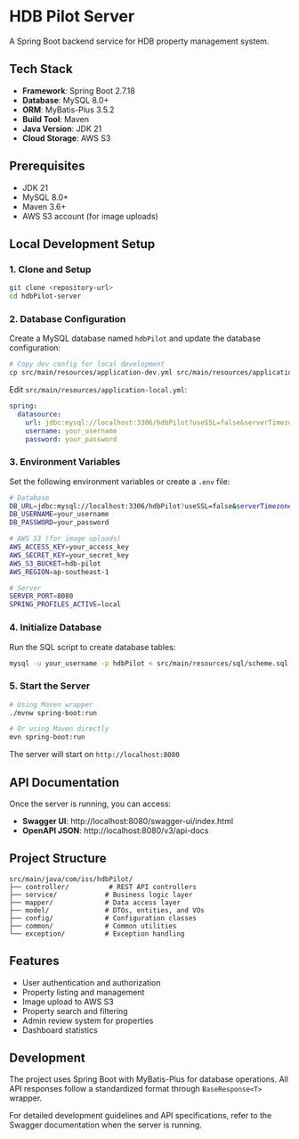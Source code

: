 # HDB Pilot Server

A Spring Boot backend service for HDB property management system.

## Tech Stack

- **Framework**: Spring Boot 2.7.18
- **Database**: MySQL 8.0+
- **ORM**: MyBatis-Plus 3.5.2
- **Build Tool**: Maven
- **Java Version**: JDK 21
- **Cloud Storage**: AWS S3

## Prerequisites

- JDK 21
- MySQL 8.0+
- Maven 3.6+
- AWS S3 account (for image uploads)

## Local Development Setup

### 1. Clone and Setup

```bash
git clone <repository-url>
cd hdbPilot-server
```

### 2. Database Configuration

Create a MySQL database named `hdbPilot` and update the database configuration:

```bash
# Copy dev config for local development
cp src/main/resources/application-dev.yml src/main/resources/application-local.yml
```

Edit `src/main/resources/application-local.yml`:
```yaml
spring:
  datasource:
    url: jdbc:mysql://localhost:3306/hdbPilot?useSSL=false&serverTimezone=UTC&allowPublicKeyRetrieval=true
    username: your_username
    password: your_password
```

### 3. Environment Variables

Set the following environment variables or create a `.env` file:

```bash
# Database
DB_URL=jdbc:mysql://localhost:3306/hdbPilot?useSSL=false&serverTimezone=UTC&allowPublicKeyRetrieval=true
DB_USERNAME=your_username
DB_PASSWORD=your_password

# AWS S3 (for image uploads)
AWS_ACCESS_KEY=your_access_key
AWS_SECRET_KEY=your_secret_key
AWS_S3_BUCKET=hdb-pilot
AWS_REGION=ap-southeast-1

# Server
SERVER_PORT=8080
SPRING_PROFILES_ACTIVE=local
```

### 4. Initialize Database

Run the SQL script to create database tables:
```bash
mysql -u your_username -p hdbPilot < src/main/resources/sql/scheme.sql
```

### 5. Start the Server

```bash
# Using Maven wrapper
./mvnw spring-boot:run

# Or using Maven directly
mvn spring-boot:run
```

The server will start on `http://localhost:8080`

## API Documentation

Once the server is running, you can access:

- **Swagger UI**: http://localhost:8080/swagger-ui/index.html
- **OpenAPI JSON**: http://localhost:8080/v3/api-docs

## Project Structure

```
src/main/java/com/iss/hdbPilot/
├── controller/          # REST API controllers
├── service/            # Business logic layer
├── mapper/             # Data access layer
├── model/              # DTOs, entities, and VOs
├── config/             # Configuration classes
├── common/             # Common utilities
└── exception/          # Exception handling
```

## Features

- User authentication and authorization
- Property listing and management
- Image upload to AWS S3
- Property search and filtering
- Admin review system for properties
- Dashboard statistics

## Development

The project uses Spring Boot with MyBatis-Plus for database operations. All API responses follow a standardized format through `BaseResponse<T>` wrapper.

For detailed development guidelines and API specifications, refer to the Swagger documentation when the server is running.
